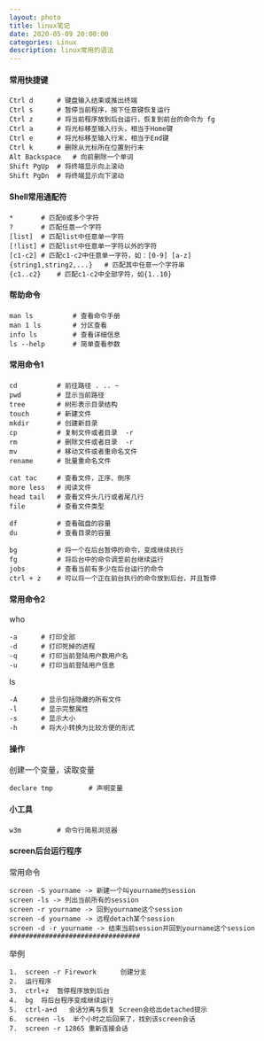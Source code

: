 ```yaml
---
layout: photo
title: linux笔记
date: 2020-05-09 20:00:00
categories: Linux
description: linux常用的语法
---
```


#### 常用快捷键
    
    Ctrl d      # 键盘输入结束或推出终端
    Ctrl s      # 暂停当前程序，按下任意键恢复运行
    Ctrl z      # 将当前程序放到后台运行，恢复到前台的命令为 fg
    Ctrl a      # 将光标移至输入行头，相当于Home键
    Ctrl e      # 将光标移至输入行末，相当于End键
    Ctrl k      # 删除从光标所在位置到行末
    Alt Backspace   # 向前删除一个单词
    Shift PgUp  # 将终端显示向上滚动
    Shift PgDn  # 将终端显示向下滚动

#### Shell常用通配符

    *       # 匹配0或多个字符
    ?       # 匹配任意一个字符
    [list]  # 匹配list中任意单一字符
    [!list] # 匹配list中任意单一字符以外的字符
    [c1-c2] # 匹配c1-c2中任意单一字符，如：[0-9] [a-z]
    {string1,string2,...}   # 匹配其中任意一个字符串
    {c1..c2}    # 匹配c1-c2中全部字符，如{1..10}
   
#### 帮助命令
    
    man ls          # 查看命令手册
    man 1 ls        # 分区查看
    info ls         # 查看详细信息
    ls --help       # 简单查看参数

#### 常用命令1

    cd          # 前往路径 . .. ~
    pwd         # 显示当前路径
    tree        # 树形表示目录结构
    touch       # 新建文件
    mkdir       # 创建新目录
    cp          # 复制文件或者目录  -r
    rm          # 删除文件或者目录  -r
    mv          # 移动文件或者重命名文件
    rename      # 批量重命名文件
    
    cat tac     # 查看文件，正序、倒序
    more less   # 阅读文件
    head tail   # 查看文件头几行或者尾几行
    file        # 查看文件类型
    
    df          # 查看磁盘的容量
    du          # 查看目录的容量
    
    bg          # 将一个在后台暂停的命令，变成继续执行
    fg          # 将后台中的命令调至前台继续运行
    jobs        # 查看当前有多少在后台运行的命令
    ctrl + z    # 可以将一个正在前台执行的命令放到后台，并且暂停

#### 常用命令2

who
    
    -a      # 打印全部
    -d      # 打印死掉的进程
    -q      # 打印当前登陆用户数用户名
    -u      # 打印当前登陆用户信息
    
ls

    -A      # 显示包括隐藏的所有文件
    -l      # 显示完整属性
    -s      # 显示大小
    -h      # 将大小转换为比较方便的形式

#### 操作

创建一个变量，读取变量

    declare tmp         # 声明变量
#### 小工具

    w3m         # 命令行简易浏览器

#### screen后台运行程序

常用命令

    screen -S yourname -> 新建一个叫yourname的session
    screen -ls -> 列出当前所有的session
    screen -r yourname -> 回到yourname这个session
    screen -d yourname -> 远程detach某个session
    screen -d -r yourname -> 结束当前session并回到yourname这个session
    #################################
    
举例

    1.  screen -r Firework      创建分支
    2.  运行程序
    3.  ctrl+z  暂停程序放到后台
    4.  bg  将后台程序变成继续运行
    5.  ctrl-a+d   会话分离与恢复 Screen会给出detached提示
    6.  screen -ls  半个小时之后回来了，找到该screen会话
    7.  screen -r 12865 重新连接会话